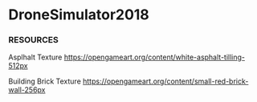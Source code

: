 # DroneSimulator2018

### RESOURCES ###

Asplhalt Texture
https://opengameart.org/content/white-asphalt-tilling-512px

Building Brick Texture
https://opengameart.org/content/small-red-brick-wall-256px